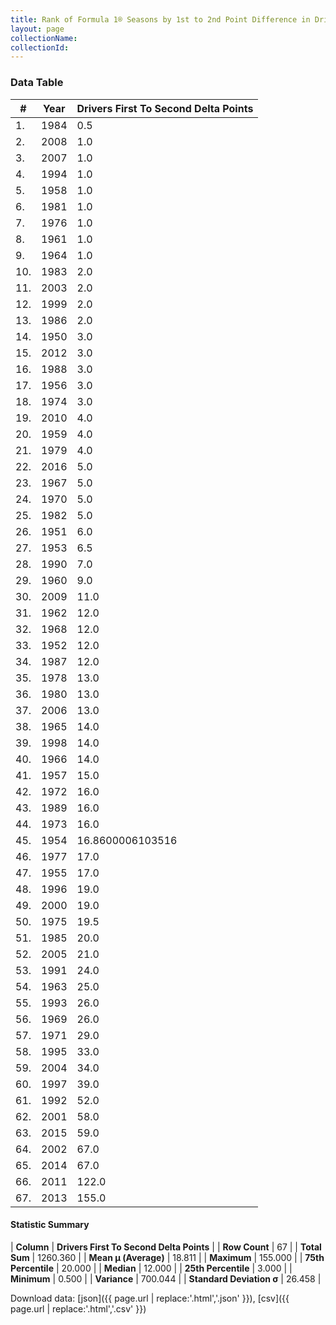 ```yaml
---
title: Rank of Formula 1® Seasons by 1st to 2nd Point Difference in Driver's Championship
layout: page
collectionName: 
collectionId: 
---
```




<canvas id="chart" width="400" height="180"></canvas>
<script>
var data = {
    "datasets": [
        {
            "backgroundColor": [
                "#9C8E8D",
                "#9C8E8D",
                "#9C8E8D",
                "#9C8E8D",
                "#9C8E8D",
                "#9C8E8D",
                "#9C8E8D",
                "#9C8E8D",
                "#9C8E8D",
                "#9C8E8D",
                "#9C8E8D",
                "#9C8E8D",
                "#9C8E8D",
                "#9C8E8D",
                "#9C8E8D",
                "#9C8E8D",
                "#9C8E8D",
                "#9C8E8D",
                "#9C8E8D",
                "#9C8E8D",
                "#9C8E8D",
                "#9C8E8D",
                "#9C8E8D",
                "#9C8E8D",
                "#9C8E8D",
                "#9C8E8D",
                "#9C8E8D",
                "#9C8E8D",
                "#9C8E8D",
                "#9C8E8D",
                "#9C8E8D",
                "#9C8E8D",
                "#9C8E8D",
                "#9C8E8D",
                "#9C8E8D",
                "#9C8E8D",
                "#9C8E8D",
                "#9C8E8D",
                "#9C8E8D",
                "#9C8E8D",
                "#9C8E8D",
                "#9C8E8D",
                "#9C8E8D",
                "#9C8E8D",
                "#9C8E8D",
                "#9C8E8D",
                "#9C8E8D",
                "#9C8E8D",
                "#9C8E8D",
                "#9C8E8D",
                "#9C8E8D",
                "#9C8E8D",
                "#9C8E8D",
                "#9C8E8D",
                "#9C8E8D",
                "#9C8E8D",
                "#9C8E8D",
                "#9C8E8D",
                "#9C8E8D",
                "#9C8E8D",
                "#9C8E8D",
                "#9C8E8D",
                "#9C8E8D",
                "#9C8E8D",
                "#9C8E8D",
                "#9C8E8D",
                "#9C8E8D"
            ],
            "borderColor": [
                "#1D181E",
                "#1D181E",
                "#1D181E",
                "#1D181E",
                "#1D181E",
                "#1D181E",
                "#1D181E",
                "#1D181E",
                "#1D181E",
                "#1D181E",
                "#1D181E",
                "#1D181E",
                "#1D181E",
                "#1D181E",
                "#1D181E",
                "#1D181E",
                "#1D181E",
                "#1D181E",
                "#1D181E",
                "#1D181E",
                "#1D181E",
                "#1D181E",
                "#1D181E",
                "#1D181E",
                "#1D181E",
                "#1D181E",
                "#1D181E",
                "#1D181E",
                "#1D181E",
                "#1D181E",
                "#1D181E",
                "#1D181E",
                "#1D181E",
                "#1D181E",
                "#1D181E",
                "#1D181E",
                "#1D181E",
                "#1D181E",
                "#1D181E",
                "#1D181E",
                "#1D181E",
                "#1D181E",
                "#1D181E",
                "#1D181E",
                "#1D181E",
                "#1D181E",
                "#1D181E",
                "#1D181E",
                "#1D181E",
                "#1D181E",
                "#1D181E",
                "#1D181E",
                "#1D181E",
                "#1D181E",
                "#1D181E",
                "#1D181E",
                "#1D181E",
                "#1D181E",
                "#1D181E",
                "#1D181E",
                "#1D181E",
                "#1D181E",
                "#1D181E",
                "#1D181E",
                "#1D181E",
                "#1D181E",
                "#1D181E"
            ],
            "borderWidth": 1,
            "data": [
                0.5,
                1.0,
                1.0,
                1.0,
                1.0,
                1.0,
                1.0,
                1.0,
                1.0,
                2.0,
                2.0,
                2.0,
                2.0,
                3.0,
                3.0,
                3.0,
                3.0,
                3.0,
                4.0,
                4.0,
                4.0,
                5.0,
                5.0,
                5.0,
                5.0,
                6.0,
                6.5,
                7.0,
                9.0,
                11.0,
                12.0,
                12.0,
                12.0,
                12.0,
                13.0,
                13.0,
                13.0,
                14.0,
                14.0,
                14.0,
                15.0,
                16.0,
                16.0,
                16.0,
                16.8600006103516,
                17.0,
                17.0,
                19.0,
                19.0,
                19.5,
                20.0,
                21.0,
                24.0,
                25.0,
                26.0,
                26.0,
                29.0,
                33.0,
                34.0,
                39.0,
                52.0,
                58.0,
                59.0,
                67.0,
                67.0,
                122.0,
                155.0
            ],
            "label": "Drivers First To Second Delta Points"
        }
    ],
    "labels": [
        "1984",
        "2008",
        "2007",
        "1994",
        "1958",
        "1981",
        "1976",
        "1961",
        "1964",
        "1983",
        "2003",
        "1999",
        "1986",
        "1950",
        "2012",
        "1988",
        "1956",
        "1974",
        "2010",
        "1959",
        "1979",
        "2016",
        "1967",
        "1970",
        "1982",
        "1951",
        "1953",
        "1990",
        "1960",
        "2009",
        "1962",
        "1968",
        "1952",
        "1987",
        "1978",
        "1980",
        "2006",
        "1965",
        "1998",
        "1966",
        "1957",
        "1972",
        "1989",
        "1973",
        "1954",
        "1977",
        "1955",
        "1996",
        "2000",
        "1975",
        "1985",
        "2005",
        "1991",
        "1963",
        "1993",
        "1969",
        "1971",
        "1995",
        "2004",
        "1997",
        "1992",
        "2001",
        "2015",
        "2002",
        "2014",
        "2011",
        "2013"
    ]
};
var options = {
  legend: {
    display: false
  },
  scales: {
    xAxes: [{
      ticks: {
        beginAtZero: true,
        maxRotation: 180,
        display: window.innerWidth > 800
      }
    }],
    yAxes: [{
      ticks: {
        beginAtZero: true
      }
    }]
  },
  onResize: function(chart, size) {
    chart.options.scales.xAxes[0].ticks.display = size.width > 800;
  }
};
var chart = new Chart("chart", {
    data: data,
    type: 'bar',
    options: options
});
</script>



### Data Table

| # | Year | Drivers First To Second Delta Points |
|--|--|--|
| 1. | 1984 | 0.5 |
| 2. | 2008 | 1.0 |
| 3. | 2007 | 1.0 |
| 4. | 1994 | 1.0 |
| 5. | 1958 | 1.0 |
| 6. | 1981 | 1.0 |
| 7. | 1976 | 1.0 |
| 8. | 1961 | 1.0 |
| 9. | 1964 | 1.0 |
| 10. | 1983 | 2.0 |
| 11. | 2003 | 2.0 |
| 12. | 1999 | 2.0 |
| 13. | 1986 | 2.0 |
| 14. | 1950 | 3.0 |
| 15. | 2012 | 3.0 |
| 16. | 1988 | 3.0 |
| 17. | 1956 | 3.0 |
| 18. | 1974 | 3.0 |
| 19. | 2010 | 4.0 |
| 20. | 1959 | 4.0 |
| 21. | 1979 | 4.0 |
| 22. | 2016 | 5.0 |
| 23. | 1967 | 5.0 |
| 24. | 1970 | 5.0 |
| 25. | 1982 | 5.0 |
| 26. | 1951 | 6.0 |
| 27. | 1953 | 6.5 |
| 28. | 1990 | 7.0 |
| 29. | 1960 | 9.0 |
| 30. | 2009 | 11.0 |
| 31. | 1962 | 12.0 |
| 32. | 1968 | 12.0 |
| 33. | 1952 | 12.0 |
| 34. | 1987 | 12.0 |
| 35. | 1978 | 13.0 |
| 36. | 1980 | 13.0 |
| 37. | 2006 | 13.0 |
| 38. | 1965 | 14.0 |
| 39. | 1998 | 14.0 |
| 40. | 1966 | 14.0 |
| 41. | 1957 | 15.0 |
| 42. | 1972 | 16.0 |
| 43. | 1989 | 16.0 |
| 44. | 1973 | 16.0 |
| 45. | 1954 | 16.8600006103516 |
| 46. | 1977 | 17.0 |
| 47. | 1955 | 17.0 |
| 48. | 1996 | 19.0 |
| 49. | 2000 | 19.0 |
| 50. | 1975 | 19.5 |
| 51. | 1985 | 20.0 |
| 52. | 2005 | 21.0 |
| 53. | 1991 | 24.0 |
| 54. | 1963 | 25.0 |
| 55. | 1993 | 26.0 |
| 56. | 1969 | 26.0 |
| 57. | 1971 | 29.0 |
| 58. | 1995 | 33.0 |
| 59. | 2004 | 34.0 |
| 60. | 1997 | 39.0 |
| 61. | 1992 | 52.0 |
| 62. | 2001 | 58.0 |
| 63. | 2015 | 59.0 |
| 64. | 2002 | 67.0 |
| 65. | 2014 | 67.0 |
| 66. | 2011 | 122.0 |
| 67. | 2013 | 155.0 |

#### Statistic Summary

| **Column** | **Drivers First To Second Delta Points** |
| **Row Count** | 67 |
| **Total Sum** | 1260.360 |
| **Mean μ (Average)** | 18.811 |
| **Maximum** | 155.000 |
| **75th Percentile** | 20.000 |
| **Median** | 12.000 |
| **25th Percentile** | 3.000 |
| **Minimum** | 0.500 |
| **Variance** | 700.044 |
| **Standard Deviation σ** | 26.458 |

Download data: [json]({{ page.url | replace:'.html','.json' }}), [csv]({{ page.url | replace:'.html','.csv' }})
